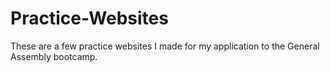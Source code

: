 # Practice-Websites
These are a few practice websites I made for my application to the General Assembly bootcamp.